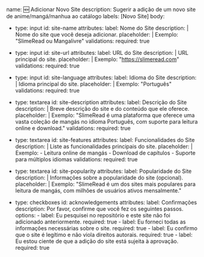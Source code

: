 name: 🆕 Adicionar Novo Site
description: Sugerir a adição de um novo site de anime/mangá/manhua ao catálogo
labels: [Novo Site]
body:

  - type: input
    id: site-name
    attributes:
      label: Nome do Site
      description: |
        Nome do site que você deseja adicionar.
      placeholder: |
        Exemplo: "SlimeRead ou Mangalivre"
    validations:
      required: true

  - type: input
    id: site-url
    attributes:
      label: URL do Site
      description: |
        URL principal do site.
      placeholder: |
        Exemplo: "https://slimeread.com"
    validations:
      required: true

  - type: input
    id: site-language
    attributes:
      label: Idioma do Site
      description: |
        Idioma principal do site.
      placeholder: |
        Exemplo: "Português"
    validations:
      required: true

  - type: textarea
    id: site-description
    attributes:
      label: Descrição do Site
      description: |
        Breve descrição do site e do conteúdo que ele oferece.
      placeholder: |
        Exemplo: "SlimeRead é uma plataforma que oferece uma vasta coleção de mangás no idioma Português, com suporte para leitura online e download."
    validations:
      required: true

  - type: textarea
    id: site-features
    attributes:
      label: Funcionalidades do Site
      description: |
        Liste as funcionalidades principais do site.
      placeholder: |
        Exemplo:
          - Leitura online de mangás
          - Download de capítulos
          - Suporte para múltiplos idiomas
    validations:
      required: true

  - type: textarea
    id: site-popularity
    attributes:
      label: Popularidade do Site
      description: |
        Informações sobre a popularidade do site (opcional).
      placeholder: |
        Exemplo: "SlimeRead é um dos sites mais populares para leitura de mangás, com milhões de usuários ativos mensalmente."

  - type: checkboxes
    id: acknowledgements
    attributes:
      label: Confirmações
      description: Por favor, confirme que você fez os seguintes passos.
      options:
        - label: Eu pesquisei no repositório e este site não foi adicionado anteriormente.
          required: true
        - label: Eu forneci todas as informações necessárias sobre o site.
          required: true
        - label: Eu confirmo que o site é legítimo e não viola direitos autorais.
          required: true
        - label: Eu estou ciente de que a adição do site está sujeita à aprovação.
          required: true